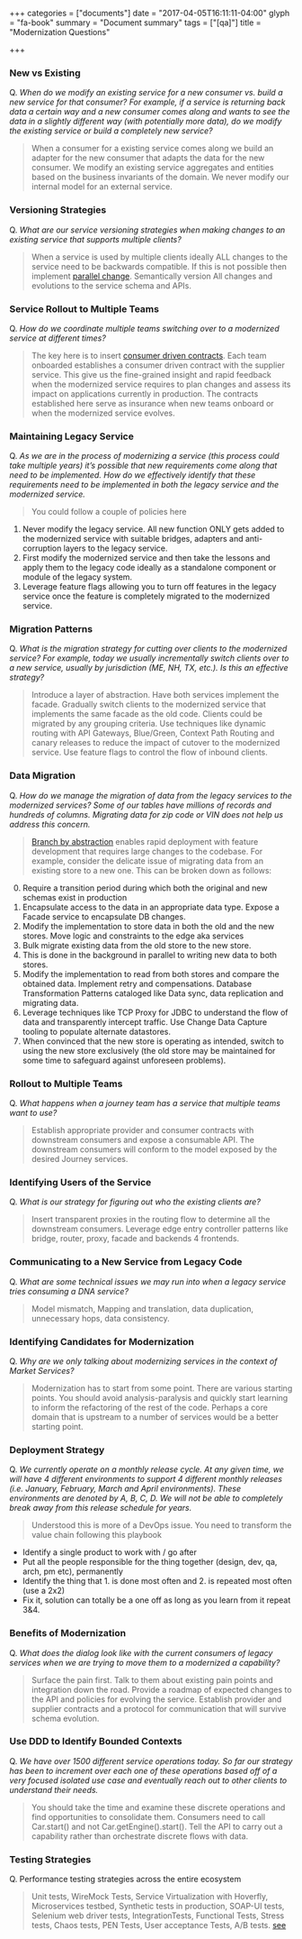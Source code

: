 +++
categories = ["documents"]
date = "2017-04-05T16:11:11-04:00"
glyph = "fa-book"
summary = "Document summary"
tags = ["[qa]"]
title = "Modernization Questions"

+++
### New vs Existing
Q. _When do we modify an existing service for a new consumer vs. build a new service for that consumer?  For example, if a service is returning back data a certain way and a new consumer comes along and wants to see the data in a slightly different way (with potentially more data), do we modify the existing service or build a completely new service?_

> When a consumer for a existing service comes along we build an adapter for the new consumer that adapts the data for the new consumer. We  modify an existing service aggregates and entities based on the business invariants of the domain. We never modify our internal model for an external service.

### Versioning Strategies
Q. _What are our service versioning strategies when making changes to an existing service that supports multiple clients?_
>When a service is used by multiple clients ideally ALL changes to the service need to be backwards compatible. If this is not possible then implement [parallel change](https://martinfowler.com/bliki/ParallelChange.html). Semantically version All changes and evolutions to the service schema and APIs.

### Service Rollout to Multiple Teams
Q. _How do we coordinate multiple teams switching over to a modernized service at different times?_
>The key here is to insert [consumer driven contracts](https://martinfowler.com/articles/consumerDrivenContracts.html). Each team onboarded  establishes a consumer driven contract with the supplier service. This give us the fine-grained insight and rapid feedback when the modernized service requires to plan changes and assess its impact on applications currently in production. The contracts established here serve as insurance when new teams onboard or when the modernized service evolves.

### Maintaining Legacy Service
Q. _As we are in the process of modernizing a service (this process could take multiple years) it’s possible that new requirements come along that need to be implemented.  How do we effectively identify that these requirements need to be implemented in both the legacy service and the modernized service._
>You could follow a couple  of policies here
  1. Never  modify the legacy service. All new function ONLY gets added to the modernized service with suitable bridges, adapters and anti-corruption layers to the legacy service.
  2. First modify the modernized service and then take the lessons and apply them to the legacy code ideally as a standalone component or module of the legacy system.
  3. Leverage feature flags allowing you to turn off features in the legacy service once the feature is completely migrated to the modernized service.

### Migration Patterns
Q. _What is the migration strategy for cutting over clients to the modernized service?  For example, today we usually incrementally switch clients over to a new service, usually by jurisdiction (ME, NH, TX, etc.).  Is this an effective strategy?_
>Introduce a layer of abstraction. Have both services implement the facade. Gradually switch clients to the modernized service that implements the same facade as the old code. Clients could be migrated by any grouping criteria. Use techniques like  dynamic routing with API Gateways, Blue/Green, Context Path Routing  and canary releases to reduce the impact of cutover to the modernized service. Use feature flags to control the flow of inbound clients.

### Data Migration
Q. _How do we manage the migration of data from the legacy services to the modernized services?  Some of our tables have millions of records and hundreds of columns.  Migrating data for zip code or VIN does not help us address this concern._
>[Branch by abstraction](https://continuousdelivery.com/2011/05/make-large-scale-changes-incrementally-with-branch-by-abstraction/) enables rapid deployment with feature development that requires large changes to the codebase. For example, consider the delicate issue of migrating data from an existing store to a new one. This can be broken down as follows:
0. Require a transition period during which both the original and new schemas exist in production
1. Encapsulate access to the data in an appropriate data type. Expose a Facade service to  encapsulate DB changes.            
2. Modify the implementation to store data in both the old and the new stores. Move logic and constraints to the edge aka services
3. Bulk migrate existing data from the old store to the new store.
4. This is done in the background in parallel to writing new data to both stores.
5. Modify the implementation to read from both stores and compare the obtained data. Implement retry and compensations. Database Transformation Patterns cataloged like Data sync, data replication and migrating data.
6. Leverage techniques like TCP Proxy for JDBC to understand the flow of data and transparently intercept traffic. Use Change Data Capture tooling to populate alternate datastores.
7. When convinced that the new store is operating as intended, switch to using the new store exclusively (the old store may be maintained for some time to safeguard against unforeseen problems).

### Rollout to Multiple Teams
Q. _What happens when a journey team has a service that multiple teams want to use?_
>Establish appropriate provider and consumer contracts with downstream consumers and expose a consumable API. The downstream consumers will conform to the model exposed by the desired Journey services.

### Identifying Users of the Service
Q. _What is our strategy for figuring out who the existing clients are?_
>Insert transparent proxies in the routing flow to determine all the downstream consumers. Leverage edge entry controller patterns like bridge, router, proxy, facade and backends 4 frontends.

### Communicating to a New Service from Legacy Code
Q. _What are some technical issues we may run into when a legacy service tries consuming a DNA service?_
>  Model mismatch, Mapping and translation, data duplication, unnecessary hops, data consistency.

### Identifying Candidates for Modernization
Q. _Why are we only talking about modernizing services in the context of Market Services?_
> Modernization has to start from some point. There are various starting points. You should avoid analysis-paralysis and quickly start learning to inform the refactoring of the rest of the code. Perhaps a core domain that is upstream to a number of services would be a better starting point.

### Deployment Strategy
Q. _We currently operate on a monthly release cycle.  At any given time, we will have 4 different environments to support 4 different monthly releases (i.e. January, February, March and April environments).  These environments are denoted by A, B, C, D.  We will not be able to completely break away from this release schedule for years._
>Understood this is more of a DevOps issue. You need to transform the value chain following this playbook
- Identify a single product to work with / go after
- Put all the people responsible for the thing together (design, dev, qa, arch, pm etc), permanently
- Identify the thing that 1. is done most often and 2. is repeated most often (use a 2x2)
- Fix it, solution can totally be a one off as long as you learn from it
repeat 3&4.

### Benefits of Modernization
Q. _What does the dialog look like with the current consumers of legacy services when we are trying to move them to a modernized a capability?_
> Surface the pain first. Talk to them about existing pain points and integration down the road. Provide a roadmap of expected changes to the API and policies for evolving the service. Establish provider and supplier contracts and a protocol for communication that will survive schema evolution.

### Use DDD to Identify Bounded Contexts
Q. _We have over 1500 different service operations today.  So far our strategy has been to increment over each one of these operations based off of a very focused isolated use case and eventually reach out to other clients to understand their needs._
> You should take the time and examine these discrete operations and find opportunities to consolidate them. Consumers need to call Car.start() and not Car.getEngine().start(). Tell the API to carry out a capability rather than orchestrate discrete flows with data.

### Testing Strategies
Q. Performance testing strategies across the entire ecosystem
> Unit tests, WireMock Tests, Service Virtualization with Hoverfly, Microservices testbed,  Synthetic tests in production, SOAP-UI tests, Selenium web driver tests, IntegrationTests, Functional Tests,  Stress tests, Chaos tests, PEN Tests, User acceptance Tests, A/B tests. [see](https://martinfowler.com/articles/microservice-testing/)
